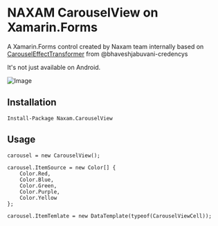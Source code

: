 # NAXAM CarouselView on Xamarin.Forms
A Xamarin.Forms control created by Naxam team internally based on [CarouselEffectTransformer](https://github.com/bhaveshjabuvani-credencys/CarouselEffect/blob/master/app/src/main/java/com/carouseleffect/CarouselEffectTransformer.java) from @bhaveshjabuvani-credencys

It's not just available on Android.

![Image](https://github.com/bhaveshjabuvani-credencys/CarouselEffect/raw/master/CarouselEffectDemo.gif?raw=true)

## Installation
```
Install-Package Naxam.CarouselView
```

## Usage
```
carousel = new CarouselView();

carousel.ItemSource = new Color[] { 
    Color.Red,
    Color.Blue,
    Color.Green,
    Color.Purple,
    Color.Yellow
};

carousel.ItemTemlate = new DataTemplate(typeof(CarouselViewCell));
```